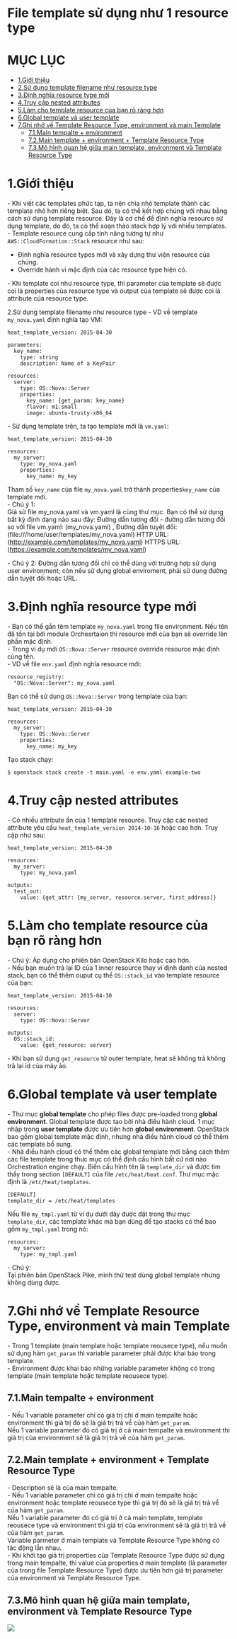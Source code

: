 # File template sử dụng như 1 resource type

# MỤC LỤC
- [1.Giới thiệu](#1)
- [2.Sử dụng template filename như resource type](#2)
- [3.Định nghĩa resource type mới](#3)
- [4.Truy cập nested attributes](#4)
- [5.Làm cho template resource của bạn rõ ràng hơn](#5)
- [6.Global template và user template](#6)
- [7.Ghi nhớ về Template Resource Type, environment và main Template](#7)
  - [7.1.Main tempalte + environment](#7.1)
  - [7.2.Main template + environment + Template Resource Type](#7.2)
  - [7.3.Mô hình quan hệ giữa main template, environment và Template Resource Type](#7.3)


<a name="1"></a>
# 1.Giới thiệu
\- Khi viết các templates phức tạp, ta nên chia nhỏ template thành các template nhỏ hơn riêng biệt. Sau dó, ta có thể kết hợp chúng với nhau bằng cách sử dụng template resource. Đây là cơ chế để định nghĩa resource sử dụng template, do đó, ta có thể soạn thảo stack hợp lý với nhiều templates.  
\- Template resource cung cấp tính năng tương tự như `AWS::CloudFormation::Stack` resource như sau:
- Định nghĩa resource types mới  và xây dựng thư viện resource của chúng.
- Override hành vi mặc định của các resource type hiện có.

\- Khi template coi như resource type, thì parameter của template sẽ được coi là properties của resource type và output của template sẽ được coi là attribute của resource type.  

<a name="2"></a>
2.Sử dụng template filename như resource type
\- VD về template `my_nova.yaml` định nghĩa tạo VM:  
```
heat_template_version: 2015-04-30

parameters:
  key_name:
    type: string
    description: Name of a KeyPair

resources:
  server:
    type: OS::Nova::Server
    properties:
      key_name: {get_param: key_name}
      flavor: m1.small
      image: ubuntu-trusty-x86_64
```

\- Sử dụng template trên, ta tạo template mới là `vm.yaml`:  
```
heat_template_version: 2015-04-30

resources:
  my_server:
    type: my_nova.yaml
    properties:
      key_name: my_key
```

Tham số `key_name` của file `my_nova.yaml` trở thành properties`key_name` của template mới.  
\- Chú ý 1:  
Giả sử file my_nova.yaml và vm.yaml là cùng thư mục. Bạn có thể sử dụng bất kỳ định dạng nào sau đây:
Đường dẫn tương đối - đường dẫn tương đối so với file vm.yaml: (my_nova.yaml) , 
Đường dẫn tuyệt đối: (file:///home/user/templates/my_nova.yaml)
HTTP URL: (http://example.com/templates/my_nova.yaml)
HTTPS URL: (https://example.com/templates/my_nova.yaml)

\- Chú ý 2:
Đường dẫn tương đối chỉ có thể dùng với trường hợp sử dụng user environment; còn nếu sử dụng global enviroment, phải sử dụng đường dẫn tuyệt đối hoặc URL.  

<a name="3"></a>
# 3.Định nghĩa resource type mới
\- Bạn có thể gắn têm template `my_nova.yaml` trong file environment. Nếu tên đã tồn tại bởi module Orchesrtaion thì resource mới của bạn sẽ override lên phần mặc định.  
\- Trong ví dụ mới `OS::Nova::Server` resource override resource mặc định cùng tên.  
\- VD về file `env.yaml` định nghĩa resource mới:  
```
resource_registry:
  "OS::Nova::Server": my_nova.yaml
```

Bạn có thể sử dụng `OS::Nova::Server` trong template của bạn:  
```
heat_template_version: 2015-04-30

resources:
  my_server:
    type: OS::Nova::Server
    properties:
      key_name: my_key
```

Tạo stack chạy:  
```
$ openstack stack create -t main.yaml -e env.yaml example-two
```

<a name="4"></a>
# 4.Truy cập nested attributes
\- Có nhiều attribute ẩn của 1 template resource. Truy cập các nested attribute yêu cầu `heat_template_version 2014-10-16` hoặc cao hơn. Truy cập như sau:  
```
heat_template_version: 2015-04-30

resources:
  my_server:
    type: my_nova.yaml

outputs:
  test_out:
    value: {get_attr: [my_server, resource.server, first_address]}
```

<a name="5"></a>
# 5.Làm cho template resource của bạn rõ ràng hơn
\- Chú ý: Áp dụng cho phiên bản OpenStack Kilo hoặc cao hơn.  
\- Nếu bạn muốn trả lại ID của 1 inner resource thay vì định danh của nested stack, bạn có thể thêm ouput cụ thể `OS::stack_id` vào template resource của bạn:  
```
heat_template_version: 2015-04-30

resources:
  server:
    type: OS::Nova::Server

outputs:
  OS::stack_id:
    value: {get_resource: server}
```

\- Khi bạn sử dụng `get_resource` từ outer template, heat sẽ không trả không trả lại id của máy ảo.  

<a name="6"></a>
# 6.Global template và user template
\- Thư mục **global template** cho phép files được pre-loaded trong **global environment**. Global template được tạo bởi nhà điều hành cloud. 1 mục nhập trong **user template** được ưu tiên hơn **global environment**. OpenStack bao gồm global template mặc định, nhưng nhà điều hành cloud có thể thêm các template bổ sung.  
\- Nhà điều hành cloud có thể thêm các global template mới bằng cách thêm các file template trong thưc mục có thể định cấu hình bất cứ nơi nào Orchestration engine chạy. Biến cấu hình tên là `template_dir` và được tìm thấy trong section `[DEFAULT]` của file `/etc/heat/heat.conf`. Thư mục mặc định là `/etc/heat/templates`.  
```
[DEFAULT]
template_dir = /etc/heat/templates
```

Nếu file `my_tmpl.yaml` từ ví dụ dưới đây được đặt trong thư mục `template_dir`, các template khác mà bạn dùng để tạo stacks có thể bao gồm `my_tmpl.yaml` trong nó:  
```
resources:
  my_server:
    type: my_tmpl.yaml
```

\- Chú ý:  
Tại phiên bản OpenStack Pike, mình thử test dùng global template nhưng không dùng được.  

<a name="7"></a>
# 7.Ghi nhớ về Template Resource Type, environment và main Template
\- Trong 1 template (main template hoặc template reousece type), nếu muốn sử dụng hàm `get_param` thì variable parameter phải được khai báo trong template.  
\- Environment được khai báo những variable parameter không có trong template (main template hoặc template reousece type).  

<a name="7.1"></a>
## 7.1.Main tempalte + environment
\- Nếu 1 variable parameter chỉ có giá trị chỉ ở main tempalte hoặc environment thì giá trị đó sẽ là giá trị trả về của hàm `get_param`.  
Nếu 1 variable parameter đó có giá trị ở cả main tempalte và environment thì giá trị của environment sẽ là giá trị trả về của hàm `get_param`.  

<a name="7.2"></a>
## 7.2.Main template + environment + Template Resource Type
\- Description sẽ là của main tempalte.  
\- Nếu 1 variable parameter chỉ có giá trị chỉ ở main tempalte hoặc environment hoặc template reousece type thì giá trị đó sẽ là giá trị trả về của hàm `get_param`.  
Nếu 1 variable parameter đó có giá trị ở cả main template, template reousece type và environment thì giá trị của environment sẽ là giá trị trả về của hàm `get_param`.  
Variable parmeter ở main template và Template Resource Type không có tác động lẫn nhau.  
\- Khi khởi tạo giá trị properties của Template Resource Type được sử dụng trong main tempalte, thì value của properties ở main template (là parameter của trong file Template Resource Type) được ưu tiên hơn giá trị parameter của environment và  Template Resource Type.  

<a name="7.3"></a>
## 7.3.Mô hình quan hệ giữa main template, environment và Template Resource Type

<img src="../images/file-template-su-dung-nhu-resource-type-1.png" />








